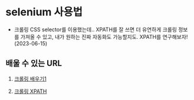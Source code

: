 # selenium 사용법

- 크롤링 CSS selector를 이용했는데.. XPATH를 잘 쓰면 더 유연하게 크롤링 정보를 가져올 수 있고, 내가 원하는 진짜 자동화도 가능할지도. XPATH를 연구해보자!(2023-06-15)

## 배울 수 있는 URL
1. [크롤링 배우기1](https://greeksharifa.github.io/references/2020/10/30/python-selenium-usage/#%EB%B2%84%EC%A0%84-4-%EC%9D%B4%ED%9B%84-%EB%B0%94%EB%80%90-%EC%A0%90)

2. [크롤링 XPATH](https://yeko90.tistory.com/entry/%ED%81%AC%EB%A1%A4%EB%A7%81-%EA%B8%B0%EC%B4%88-svg-%ED%83%9C%EA%B7%B8-%EC%B0%BE%EA%B8%B0-with-xpath-%EC%85%80%EB%A0%88%EB%8B%88%EC%9B%80)